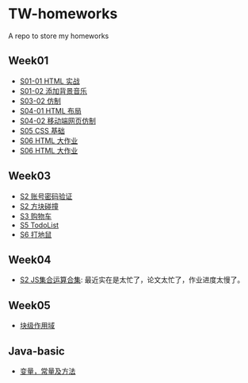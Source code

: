 # TW-homeworks

A repo to store my homeworks

## Week01
  * [S01-01 HTML 实战](https://edwardlin-zlt.github.io/TW-homeworks/Week01/01-02_HTML实战/UML_testing.html)
  * [S01-02 添加背景音乐](https://edwardlin-zlt.github.io/TW-homeworks/Week01/01-02_HTML实战/UML_testing_with_bgmusic.html)
  * [S03-02 仿制](https://edwardlin-zlt.github.io/TW-homeworks/Week01/03-02_CSS基础一/0302.html)
  * [S04-01 HTML 布局](https://edwardlin-zlt.github.io/TW-homeworks/Week01/04-01_CSS基础二/0401_three_col_2.html)
  * [S04-02 移动端网页仿制](https://edwardlin-zlt.github.io/TW-homeworks/Week01/04-02_CSS基础二/mobile.html)
  * [S05 CSS 基础](https://edwardlin-zlt.github.io/TW-homeworks/Week01/05-02_CSS%E5%9F%BA%E7%A1%80/0502.html)
  * [S06 HTML 大作业](https://edwardlin-zlt.github.io/TW-homeworks/Week01/06_%E9%A1%B9%E7%9B%AE%E5%AE%9E%E8%B7%B5/index.html)
  * [S06 HTML 大作业](https://edwardlin-zlt.github.io/TW-homeworks/Week01/06_%E9%A1%B9%E7%9B%AE%E5%AE%9E%E8%B7%B5/index.html)

## Week03
  * [S2 账号密码验证](https://edwardlin-zlt.github.io/TW-homeworks/Week03/S02-DOM/log-in.html)
  * [S2 方块碰撞](https://edwardlin-zlt.github.io/TW-homeworks/Week03/S02-DOM/task2-v2.html)
  * [S3 购物车](https://edwardlin-zlt.github.io/TW-homeworks/Week03/S03-DOM-2/shopping-cart.html)
  * [S5 TodoList](https://edwardlin-zlt.github.io/TW-homeworks/Week03/S05-TODOList/todo-list.html)
  * [S6 打地鼠](https://edwardlin-zlt.github.io/tw-stage-1-project-3/whack-a-mole/index.html)

## Week04
  * [S2 JS集合运算合集](https://github.com/Edwardlin-zlt/collection-calculate-camp-2020-1-3-1-57-9-561): 最近实在是太忙了，论文太忙了，作业进度太慢了。

## Week05
  * [块级作用域](https://github.com/Edwardlin-zlt/TW-homeworks/tree/master/Week05/S01-ES6-Basic)

## Java-basic
  * [变量，常量及方法](./java_basic/S3_variable_constant_method/README.md)